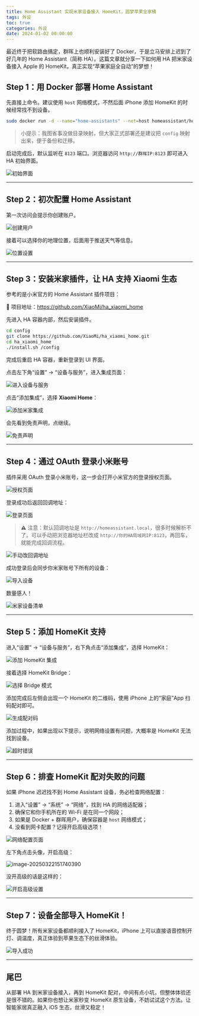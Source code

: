 ```yaml
---
title: Home Assistant 实现米家设备接入 HomeKit，圆梦苹果全家桶
tags: 外设
toc: true
categories: 外设
date: 2024-01-02 00:00:00
---
```


 <!--more-->

最近终于把软路由搞定，群晖上也顺利安装好了 Docker，于是立马安排上迟到了好几年的 Home Assistant（简称 HA）。这篇文章就分享一下如何用 HA 把米家设备接入 Apple 的 HomeKit，真正实现“苹果家庭全自动”的梦想！

## <!--more-->

## Step 1：用 Docker 部署 Home Assistant

先直接上命令。建议使用 `host` 网络模式，不然后面 iPhone 添加 HomeKit 的时候经常找不到设备。

```bash
sudo docker run -d --name="home-assistants" --net=host homeassistant/home-assistant
```

> 小提示：我图省事没做目录映射，但大家正式部署还是建议把 `config` 映射出来，便于备份和迁移。

启动完成后，默认监听在 `8123` 端口。浏览器访问 `http://群晖IP:8123` 即可进入 HA 初始界面。

![初始界面](https://raw.githubusercontent.com/Xu-Hardy/picgo-imh/master/image-20250322145154221.png)

---

## Step 2：初次配置 Home Assistant

第一次访问会提示你创建账户。

![创建用户](https://raw.githubusercontent.com/Xu-Hardy/picgo-imh/master/image-20250322145237852.png)

接着可以选择你的地理位置，后面用于推送天气等信息。

![位置设置](https://raw.githubusercontent.com/Xu-Hardy/picgo-imh/master/image-20250322145301645.png)

---

## Step 3：安装米家插件，让 HA 支持 Xiaomi 生态

参考的是小米官方的 Home Assistant 插件项目：

🔗 项目地址：https://github.com/XiaoMi/ha_xiaomi_home

先进入 HA 容器内部，然后安装插件。

```bash
cd config
git clone https://github.com/XiaoMi/ha_xiaomi_home.git
cd ha_xiaomi_home
./install.sh /config
```

完成后重启 HA 容器，重新登录到 UI 界面。

点击左下角“设置” → “设备与服务”，进入集成页面：

![进入设备与服务](https://raw.githubusercontent.com/Xu-Hardy/picgo-imh/master/image-20250322145804012.png)

点击“添加集成”，选择 **Xiaomi Home**：

![添加米家集成](https://raw.githubusercontent.com/Xu-Hardy/picgo-imh/master/image-20250322145616238.png)

会先看到免责声明，点继续。

![免责声明](https://raw.githubusercontent.com/Xu-Hardy/picgo-imh/master/image-20250322145609422.png)

---

## Step 4：通过 OAuth 登录小米账号

插件采用 OAuth 登录小米账号，这一步会打开小米官方的登录授权页面。

![授权页面](https://raw.githubusercontent.com/Xu-Hardy/picgo-imh/master/image-20250322145604122.png)

登录成功后返回回调地址：

![登录页面](https://raw.githubusercontent.com/Xu-Hardy/picgo-imh/master/image-20250322145552826.png)

> ⚠️ 注意：默认回调地址是 `http://homeassistant.local`，很多时候解析不了。可以手动把浏览器地址栏改成 `http://你的HA局域网IP:8123`，再回车，就能完成回调流程。

![手动改回调地址](https://raw.githubusercontent.com/Xu-Hardy/picgo-imh/master/image-20250322145548204.png)

成功登录后会同步你米家账号下所有的设备：

![导入设备](https://raw.githubusercontent.com/Xu-Hardy/picgo-imh/master/image-20250322145541148.png)

数量感人！

![米家设备清单](https://raw.githubusercontent.com/Xu-Hardy/picgo-imh/master/image-20250322145526999.png)

---

## Step 5：添加 HomeKit 支持

进入“设置” → “设备与服务”，右下角点击“添加集成”，选择 HomeKit：

![添加 HomeKit 集成](https://raw.githubusercontent.com/Xu-Hardy/picgo-imh/master/image-20250322145453299.png)

接着选择 HomeKit Bridge：

![选择 Bridge 模式](https://raw.githubusercontent.com/Xu-Hardy/picgo-imh/master/image-20250322145510157.png)

添加完成后左侧会出现一个 HomeKit 的二维码，使用 iPhone 上的“家庭”App 扫码配对即可。

![生成配对码](https://raw.githubusercontent.com/Xu-Hardy/picgo-imh/master/image-20250322150306139.png)

添加过程中，如果出现以下提示，说明网络设置有问题，大概率是 HomeKit 无法找到设备。

![超时错误](https://raw.githubusercontent.com/Xu-Hardy/picgo-imh/master/image-20250322150928148.png)

---

## Step 6：排查 HomeKit 配对失败的问题

如果 iPhone 迟迟找不到 Home Assistant 设备，务必检查网络配置：

1. 进入“设置” → “系统” → “网络”，找到 HA 的网络适配器；
2. 确保它和你手机所在的 Wi-Fi 是在同一个网段；
3. 如果是 Docker + 群晖用户，确保容器是 `host` 网络模式；
4. 没看到网卡配置？记得开启高级选项！

![网络配置页面](https://raw.githubusercontent.com/Xu-Hardy/picgo-imh/master/image-20250322150759317.png)

左下角点击头像，开启高级：

![image-20250322151740390](https://raw.githubusercontent.com/Xu-Hardy/picgo-imh/master/image-20250322151740390.png)

没开高级的话是这样的：

![开启高级设置](https://raw.githubusercontent.com/Xu-Hardy/picgo-imh/master/image-20250322150556172.png)

---

## Step 7：设备全部导入 HomeKit！

终于圆梦！所有米家设备都顺利接入了 HomeKit，iPhone 上可以直接语音控制开灯、调温度，真正体验到苹果生态下的丝滑体验。

![导入成功](https://raw.githubusercontent.com/Xu-Hardy/picgo-imh/master/image-20250322151016195.png)

---

## 尾巴

从部署 HA 到米家设备接入，再到 HomeKit 配对，中间有点小坑，但整体体验还是很不错的。如果你也想让米家秒变 HomeKit 原生设备，不妨试试这个方法。让智能家居真正融入 iOS 生态，丝滑又稳定！
